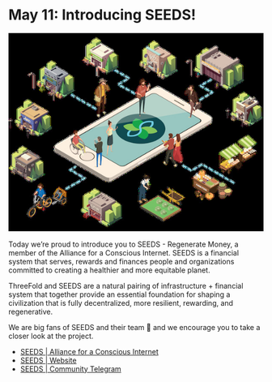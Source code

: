 # May 11: Introducing SEEDS!

![](img/seedsintro.jpg)

Today we’re proud to introduce you to SEEDS - Regenerate Money, a member of the Alliance for a Conscious Internet. SEEDS is a financial system that serves, rewards and finances people and organizations committed to creating a healthier and more equitable planet.

ThreeFold and SEEDS are a natural pairing of infrastructure + financial system that together provide an essential foundation for shaping a civilization that is fully decentralized, more resilient, rewarding, and regenerative.

We are big fans of SEEDS and their team 💚 and we encourage you to take a closer look at the project.

- [SEEDS | Alliance for a Conscious Internet](https://www.consciousinternet.org/#/projects/seeds)
- [SEEDS | Website](https://www.joinseeds.com/)
- [SEEDS | Community Telegram](https://t.me/SEEDS_Community)
